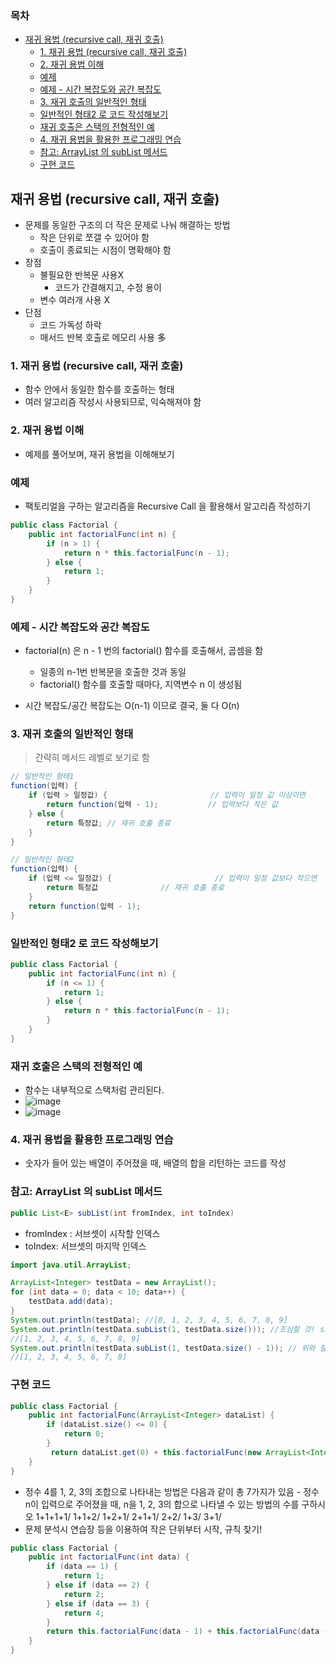 ### 목차
- [재귀 용법 (recursive call, 재귀 호출)](#재귀-용법-recursive-call-재귀-호출)
  - [1. 재귀 용법 (recursive call, 재귀 호출)](#1-재귀-용법-recursive-call-재귀-호출)
  - [2. 재귀 용법 이해](#2-재귀-용법-이해)
  - [예제](#예제)
  - [예제 - 시간 복잡도와 공간 복잡도](#예제---시간-복잡도와-공간-복잡도)
  - [3. 재귀 호출의 일반적인 형태](#3-재귀-호출의-일반적인-형태)
  - [일반적인 형태2 로 코드 작성해보기](#일반적인-형태2-로-코드-작성해보기)
  - [재귀 호출은 스택의 전형적인 예](#재귀-호출은-스택의-전형적인-예)
  - [4. 재귀 용법을 활용한 프로그래밍 연습](#4-재귀-용법을-활용한-프로그래밍-연습)
  - [참고: ArrayList 의 subList 메서드](#참고-arraylist-의-sublist-메서드)
  - [구현 코드](#구현-코드)
## 재귀 용법 (recursive call, 재귀 호출)
- 문제를 동일한 구조의 더 작은 문제로 나눠 해결하는 방법
  - 작은 단위로 쪼갤 수 있어야 함
  - 호출이 종료되는 시점이 명확해야 함
- 장점
  - 불필요한 반복문 사용X
    - 코드가 간결해지고, 수정 용이
  - 변수 여러개 사용 X
- 단점
  - 코드 가독성 하락
  - 매서드 반복 호출로 메모리 사용 多

### 1. 재귀 용법 (recursive call, 재귀 호출)
* 함수 안에서 동일한 함수를 호출하는 형태
* 여러 알고리즘 작성시 사용되므로, 익숙해져야 함

### 2. 재귀 용법 이해
- 예제를 풀어보며, 재귀 용법을 이해해보기

### 예제
- 팩토리얼을 구하는 알고리즘을 Recursive Call 을 활용해서 알고리즘 작성하기
```java
public class Factorial {
    public int factorialFunc(int n) {
        if (n > 1) {
            return n * this.factorialFunc(n - 1);
        } else {
            return 1;
        }
    }
}
```

### 예제 - 시간 복잡도와 공간 복잡도
* factorial(n) 은 n - 1 번의 factorial() 함수를 호출해서, 곱셈을 함 
  - 일종의 n-1번 반복문을 호출한 것과 동일
  - factorial() 함수를 호출할 때마다, 지역변수 n 이 생성됨

* 시간 복잡도/공간 복잡도는 O(n-1) 이므로 결국, 둘 다 O(n)

### 3. 재귀 호출의 일반적인 형태
> 간략히 메서드 레벨로 보기로 함

```java
// 일반적인 형태1
function(입력) {
    if (입력 > 일정값) {                       // 입력이 일정 값 이상이면
        return function(입력 - 1);           // 입력보다 작은 값
    } else {
        return 특정값; // 재귀 호출 종료
    }
}
```

```java
// 일반적인 형태2
function(입력) {
    if (입력 <= 일정값) {                       // 입력이 일정 값보다 작으면
        return 특정값              // 재귀 호출 종료
    } 
    return function(입력 - 1);
}
```

### 일반적인 형태2 로 코드 작성해보기
```java
public class Factorial {
    public int factorialFunc(int n) {
        if (n <= 1) {
            return 1;
        } else {
            return n * this.factorialFunc(n - 1);
        }
    }
}
```

### 재귀 호출은 스택의 전형적인 예
* 함수는 내부적으로 스택처럼 관리된다.
* ![image](https://user-images.githubusercontent.com/102513932/176365177-d1aa8c39-96ec-47bf-8184-9eee0143e3ca.png)
* ![image](https://user-images.githubusercontent.com/102513932/176365229-193cdf96-0e44-4423-b807-4ee674341864.png)

### 4. 재귀 용법을 활용한 프로그래밍 연습
- 숫자가 들어 있는 배열이 주어졌을 때, 배열의 합을 리턴하는 코드를 작성
### 참고: ArrayList 의 subList 메서드
```java
public List<E> subList(int fromIndex, int toIndex)
```
- fromIndex : 서브셋이 시작할 인덱스
- toIndex: 서브셋의 마지막 인덱스
```java
import java.util.ArrayList;

ArrayList<Integer> testData = new ArrayList();
for (int data = 0; data < 10; data++) {
    testData.add(data);
}
System.out.println(testData); //[0, 1, 2, 3, 4, 5, 6, 7, 8, 9]
System.out.println(testData.subList(1, testData.size())); //조심할 것! size는 10이지만 1뺀 값으로 출력됨.
//[1, 2, 3, 4, 5, 6, 7, 8, 9]
System.out.println(testData.subList(1, testData.size() - 1)); // 위와 잘 비교해보기.
//[1, 2, 3, 4, 5, 6, 7, 8]
```

### 구현 코드
```java
public class Factorial {
    public int factorialFunc(ArrayList<Integer> dataList) {
        if (dataList.size() <= 0) {
            return 0;
        } 
         return dataList.get(0) + this.factorialFunc(new ArrayList<Integer>(dataList.subList(1, dataList.size())));
    }
}
```

- 정수 4를 1, 2, 3의 조합으로 나타내는 방법은 다음과 같이 총 7가지가 있음 - 정수 n이 입력으로 주어졌을 때, n을 1, 2, 3의 합으로 나타낼 수 있는 방법의 수를 구하시오
1+1+1+1/ 
1+1+2/
1+2+1/
2+1+1/
2+2/
1+3/
3+1/
- 문제 분석시 연습장 등을 이용하여 작은 단위부터 시작, 규칙 찾기!

```java
public class Factorial {
    public int factorialFunc(int data) {
        if (data == 1) {
            return 1;
        } else if (data == 2) {
            return 2;
        } else if (data == 3) {
            return 4;
        }
        return this.factorialFunc(data - 1) + this.factorialFunc(data - 2) + this.factorialFunc(data - 3);
    }
}
```
